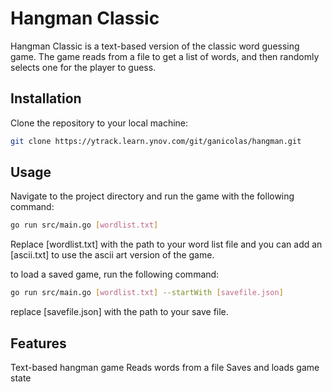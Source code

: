 # Hangman Classic

Hangman Classic is a text-based version of the classic word guessing game. The game reads from a file to get a list of words, and then randomly selects one for the player to guess.

## Installation

Clone the repository to your local machine:

```bash
git clone https://ytrack.learn.ynov.com/git/ganicolas/hangman.git
```

## Usage
Navigate to the project directory and run the game with the following command:
    
 ```bash
go run src/main.go [wordlist.txt] 
```

Replace [wordlist.txt] with the path to your word list file and you can add an [ascii.txt] to use the ascii art version of the game.

to load a saved game, run the following command:

```bash
go run src/main.go [wordlist.txt] --startWith [savefile.json]
```

replace [savefile.json] with the path to your save file.

## Features
Text-based hangman game
Reads words from a file
Saves and loads game state